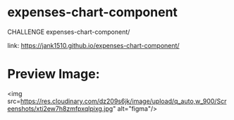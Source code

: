 # expenses-chart-component
CHALLENGE expenses-chart-component/

link:
https://jank1510.github.io/expenses-chart-component/


# Preview Image:
<p align='center'> 
  
  <img src=https://res.cloudinary.com/dz209s6jk/image/upload/q_auto,w_900/Screenshots/xti2ew7h8zmfpxqlpixg.jpg" alt="figma"/>

</p>
